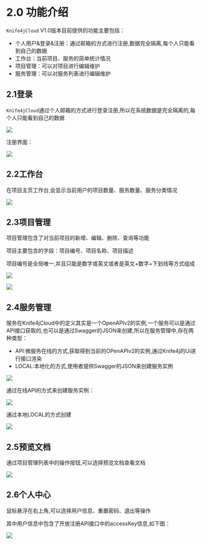# 2.0 功能介绍


`Knife4jCloud` V1.0版本目前提供的功能主要包括：

- 个人用户&登录&注册：通过邮箱的方式进行注册,数据完全隔离,每个人只能看到自己的数据
- 工作台：当前项目、服务的简单统计情况
- 项目管理：可以对项目进行编辑维护
- 服务管理：可以对服务列表进行编辑维护

## 2.1登录

`Knife4jCloud`通过个人邮箱的方式进行登录注册,所以在系统数据是完全隔离的,每个人只能看到自己的数据

![](/images/knife4jcloud/login1.png)

注册界面：

![](/images/knife4jcloud/login.png)

## 2.2工作台

在项目主页工作台,会显示当前用户的项目数量、服务数量、服务分类情况

![](/images/knife4jcloud/workplan.png)

## 2.3项目管理

项目管理包含了对当前项目的新增、编辑、删除、查询等功能

项目主要包含的字段：项目编号、项目名称、项目描述

项目编号是全局唯一,并且只能是数字或英文或者是英文+数字+下划线等方式组成

![](/images/knife4jcloud/product.png)

![](/images/knife4jcloud/product1.png)

## 2.4服务管理

服务在Knife4jCloud中的定义其实是一个OpenAPIv2的实例,一个服务可以是通过API接口获取的,也可以是通过Swagger的JSON来创建,所以在服务管理中,存在两种类型：

- API:微服务在线的方式,获取得到当前的OPenAPIv2的实例,通过Knife4j的Ui进行接口渲染
- LOCAL:本地化的方式,使用者提供Swagger的JSON来创建服务实例

![](/images/knife4jcloud/item.png)

通过在线API的方式来创建服务实例：

![](/images/knife4jcloud/item1.png)

通过本地LOCAL的方式创建

![](/images/knife4jcloud/item2.png)

## 2.5预览文档

通过项目管理列表中的操作按钮,可以选择预览文档查看文档

![](/images/knife4jcloud/product2.png)

## 2.6个人中心

鼠标悬浮在右上角,可以选择用户信息、重置密码、退出等操作

其中用户信息中包含了开放注册API接口中的accessKey信息,如下图：

![](/images/knife4jcloud/user1.png)
